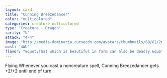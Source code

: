 ```yaml
---
layout: card
title: "Cunning Breezedancer"
color: "multicolored"
categories: creature multicolored
type: "Creature - Dragon"
rarity: "U"
attack: "4/4"
image: "http://media-dominaria.cursecdn.com/avatars/thumbnails/68/82/200/283/635612650235295232.png"
cost: "4WU"
flavor: "&quot;That which is beautiful in form can also be deadly.&quot;"
---
```


Flying
Whenever you cast a noncreature spell, Cunning Breezedancer gets +2/+2 until end of turn.
